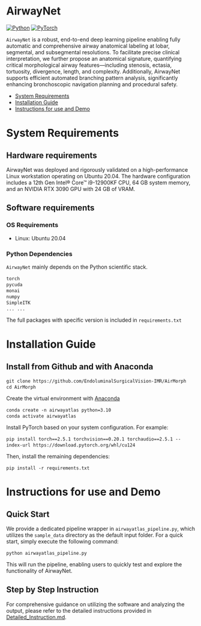 # AirwayNet

[![Python](https://img.shields.io/badge/Python-3.9%2B-blue)](https://www.python.org/)
[![PyTorch](https://img.shields.io/badge/PyTorch-2.5%2B-red)](https://pytorch.org/)


`AirwayNet` is a robust, end-to-end deep learning pipeline enabling fully automatic and comprehensive airway anatomical labeling at lobar, segmental, and subsegmental resolutions. To facilitate precise clinical interpretation, we further propose an anatomical signature, quantifying critical morphological airway features—including stenosis, ectasia, tortuosity, divergence, length, and complexity. Additionally, AirwayNet supports efficient automated branching pattern analysis, significantly enhancing bronchoscopic navigation planning and procedural safety.

- [System Requirements](#system-requirements)
- [Installation Guide](#installation-guide)
- [Instructions for use and Demo](#instructions-for-use-and-demo)

# System Requirements
## Hardware requirements
AirwayNet was deployed and rigorously validated on a high-performance Linux workstation operating on Ubuntu 20.04. The hardware configuration includes a 12th Gen Intel® Core™ i9-12900KF CPU, 64 GB system memory, and an NVIDIA RTX 3090 GPU with 24 GB of VRAM.

## Software requirements
### OS Requirements
+ Linux: Ubuntu 20.04

### Python Dependencies
`AirwayNet` mainly depends on the Python scientific stack.

```
torch
pycuda
monai
numpy
SimpleITK
... ...
```

The full packages with specific version is included in `requirements.txt`

# Installation Guide
## Install from Github and with Anaconda
```
git clone https://github.com/EndoluminalSurgicalVision-IMR/AirMorph
cd AirMorph
```

Create the virtual environment with [Anaconda](https://www.anaconda.com/)
```
conda create -n airwayatlas python=3.10
conda activate airwayatlas
```

Install PyTorch based on your system configuration. For example:
```
pip install torch==2.5.1 torchvision==0.20.1 torchaudio==2.5.1 --index-url https://download.pytorch.org/whl/cu124
```

Then, install the remaining dependencies:
```
pip install -r requirements.txt
```

# Instructions for use and Demo
## Quick Start
We provide a dedicated pipeline wrapper in `airwayatlas_pipeline.py`, which utilizes the `sample_data` directory as the default input folder. For a quick start, simply execute the following command:

```
python airwayatlas_pipeline.py
```

This will run the pipeline, enabling users to quickly test and explore the functionality of AirwayNet.

## Step by Step Instruction
For comprehensive guidance on utilizing the software and analyzing the output, please refer to the detailed instructions provided in [Detailed_Instruction.md](Instruction_for_use\README.md).


<!-- > By the Team of Institute of Medical Robotics, Shanghai Jiao Tong University, Shanghai, China

<div align=center><img src="figs/example1.png"></div>





## Introduction
>> In this work, we introduce AirwayNet, a robust, end-to-end deep learning pipeline enabling fully automatic and comprehensive airway anatomical labeling at lobar, segmental, and subsegmental resolutions. To facilitate precise clinical interpretation, we further propose an anatomical signature, quantifying critical morphological airway features—including stenosis, ectasia, tortuosity, divergence, length, and complexity. Additionally, AirwayNet supports efficient automated branching pattern analysis, significantly enhancing bronchoscopic navigation planning and procedural safety.



## Usage
<div align=center><img src="figs/example3.png"></div>

### Binary Airway Modeling
Please refer to ```segmentator/airway_segmentator.py```.

### Airway Anatomical Modeling
Please refer to ```classifier/airway_classifier.py```.


Optionally, you can use the script for a quick start:

```
python airwayatlas_pipeline.py
```

### Airway Signature

<div align=center><img src="figs/example2.png"></div>

The morphological airway signatures can be found in ```features/airway_morph_features.py```.

Optionally, you can use the script for a quick start:

```
python airwaysign_pipeline.py
```

### Airway BranchingPattern

<div align=center><img src="figs/example4.png"></div>

Please refer to ```branchingpattern/airwaybranchpattern_pipeline.py```.


### Pretraind Model
The pretrained model could be accessed by this [link](https://drive.google.com/drive/folders/1T6VwUnHSkWzL7ghkImbWTqk6SGB-pan-?usp=sharing)

### Sample Data
The sample data could be accessed by this [link](https://drive.google.com/drive/folders/1CvkkL_EP1QcgvKiNIt7I_Yypij1ibflq?usp=sharing)

### Full Paper
More details and results of AirwayNet can be accessed by this [link](https://arxiv.org/abs/2412.11039)

## Citation
If you find this repository or our paper useful, please consider citing our paper:

```bibTex
@article{zhang2024digitalized,
  title={AirMorph: Topology-Preserving Deep Learning for Pulmonary Airway Analysis},
  author={Zhang, Minghui and Li, Chenyu and Zhang, Hanxiao and Liu, Yaoyu and Gu, Yun},
  journal={arXiv preprint arXiv:2412.11039},
  year={2024}
}
``` -->

